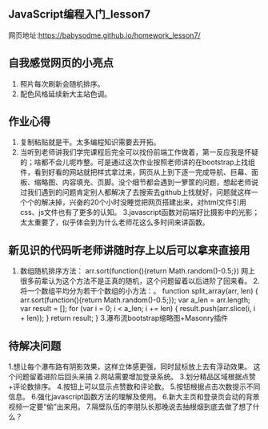 ## JavaScript编程入门_lesson7

网页地址:https://babysodme.github.io/homework_lesson7/


## 
## 自我感觉网页的小亮点

1. 照片每次刷新会随机排序。
2. 配色风格延续新大主站色调。


## 作业心得
1. 复制粘贴就是干。太多编程知识需要去开拓。
2. 当听到老师讲我们学完课程后完全可以找份前端工作做着，第一反应我是怀疑的；啥都不会儿呢咋整。可是通过这次作业按照老师讲的在bootstrap上找组件，看到好看的网站就把样式拿过来，网页从上到下逐一完成导航、巨幕、面板、缩略图、内容填充、页脚。没个细节都会遇到一箩筐的问题，想起老师说过我们遇到的问题肯定别人都解决了去搜索去github上找就好，问题就这样一个个的解决掉，兴奋的20个小时没睡觉把网页搭建出来，对html文件引用css、js文件也有了更多的认知。
3.javascript函数对前端好比摄影中的光影；太太重要了，似乎体会到为什么老师花这么多时间来讲函数。


## 新见识的代码听老师讲随时存上以后可以拿来直接用
1. 数组随机排序方法：
arr.sort(function(){return Math.random()-0.5;})
网上很多前辈认为这个方法不是正真的随机，这个问题留着以后进阶了回来看。
2.将一个数组平均分为若干个数组的小方法：。
function split_array(arr, len) {
arr.sort(function(){return Math.random()-0.5;});
var a_len = arr.length;
var result = [];
for (var i = 0; i < a_len; i += len) {
result.push(arr.slice(i, i + len));
}
return result;
}
3.瀑布流bootstrap缩略图+Masonry插件

## 待解决问题

1.想让每个瀑布路有阴影效果，这样立体感更强，同时鼠标放上去有浮动效果。
这个问题留着进阶后回头来搞
2.网站需要增加登录系统。
3.划分精品区域根据点赞+评论数排序。
4.按钮上可以显示点赞数和评论数。
5.按钮根据点击次数提示不同信息。
6.强化javascript函数方法的理解及使用。
6.新大主页和登录页会动的背景视频一定要“偷”出来用。
7.隔壁队伍的李朋队长那晚说去抽根烟到底去做了想了什么？

